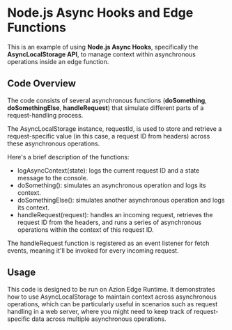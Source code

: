 # Node.js Async Hooks and Edge Functions

This is an example of using **Node.js Async Hooks**, specifically the **AsyncLocalStorage API**, to manage context within asynchronous operations inside an edge function.

## Code Overview

The code consists of several asynchronous functions (**doSomething**, **doSomethingElse**, **handleRequest**) that simulate different parts of a request-handling process.

The AsyncLocalStorage instance, requestId, is used to store and retrieve a request-specific value (in this case, a request ID from headers) across these asynchronous operations.

Here's a brief description of the functions:

- logAsyncContext(state): logs the current request ID and a state message to the console.
- doSomething(): simulates an asynchronous operation and logs its context.
- doSomethingElse(): simulates another asynchronous operation and logs its context.
- handleRequest(request): handles an incoming request, retrieves the request ID from the headers, and runs a series of asynchronous operations within the context of this request ID.

The handleRequest function is registered as an event listener for fetch events, meaning it'll be invoked for every incoming request.

## Usage

This code is designed to be run on Azion Edge Runtime. It demonstrates how to use AsyncLocalStorage to maintain context across asynchronous operations, which can be particularly useful in scenarios such as request handling in a web server, where you might need to keep track of request-specific data across multiple asynchronous operations.